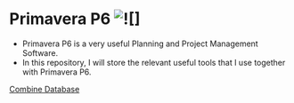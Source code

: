 # Primavera P6 ![![]](https://www.google.com/imgres?imgurl=https%3A%2F%2Fplay-lh.googleusercontent.com%2Fz87Px8yV2bVg3QHSIXWUxsitJidAugYKpXIiL2vaKaKe-3TjaEAPSj4bnFNWTLU22oja&imgrefurl=https%3A%2F%2Fplay.google.com%2Fstore%2Fapps%2Fdetails%3Fid%3Dcom.oracle.pgbu.teammember%26hl%3Den_US%26gl%3DUS&tbnid=jjYVxblYEpAxOM&vet=12ahUKEwitr5DKyP36AhUnzIsBHXrLAWcQMygHegUIARD0AQ..i&docid=qTN77w_ihqZamM&w=512&h=512&q=primavera%20p6&ved=2ahUKEwitr5DKyP36AhUnzIsBHXrLAWcQMygHegUIARD0AQ)
- Primavera P6 is a very useful Planning and Project Management Software.
- In this repository, I will store the relevant useful tools that I use together with Primavera P6.

[Combine Database](https://github.com/issacyip95/Primavera_P6/Combine%20Database.md)
